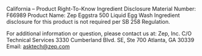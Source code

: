  
 
 
California – Product Right-To-Know Ingredient Disclosure 
Material Number: F66989 
Product Name: Zep Eggstra 500 Liquid Egg Wash 
Ingredient disclosure for this product is not required per SB 258 Regulation. 
 
For additional information or question, please contact us at: 
Zep, Inc. 
C/O Technical Services 
3330 Cumberland Blvd. SE, Ste 700 
Atlanta, GA 30339 
Email: asktech@zep.com 
 
 
 
 
